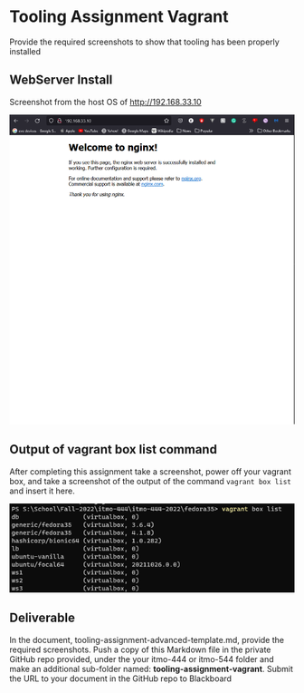 # Tooling Assignment Vagrant

Provide the required screenshots to show that tooling has been properly installed

## WebServer Install

Screenshot from the host OS of http://192.168.33.10

![Nginx Web Server](images/nginx.png "Nginx Web Server")

## Output of vagrant box list command

After completing this assignment take a screenshot, power off your vagrant box, and take a screenshot of the output of the command ```vagrant box list``` and insert it here.

![Vagrant box list](images/box-list.png "Vagrant box list")
## Deliverable

In the document, tooling-assignment-advanced-template.md, provide the required screenshots. Push a copy of this Markdown file in the private GitHub repo provided, under the your itmo-444 or itmo-544 folder and make an additional sub-folder named: **tooling-assignment-vagrant**.  Submit the URL to your document in the GitHub repo to Blackboard
